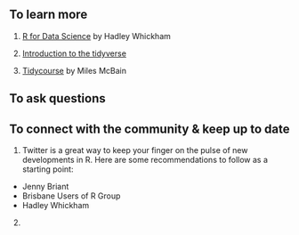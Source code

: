 ## To learn more 

1. [R for Data Science](http://r4ds.had.co.nz/) by Hadley Whickham 

2. [Introduction to the tidyverse](https://www.datacamp.com/courses/introduction-to-the-tidyverse)

3. [Tidycourse](https://github.com/MilesMcBain/tidycourse) by Miles McBain


## To ask questions  

## To connect with the community & keep up to date

1. Twitter is a great way to keep your finger on the pulse of new developments in R. Here are some recommendations to follow as a starting point:    
 * Jenny Briant   
 * Brisbane Users of R Group    
 * Hadley Whickham   
2. 

